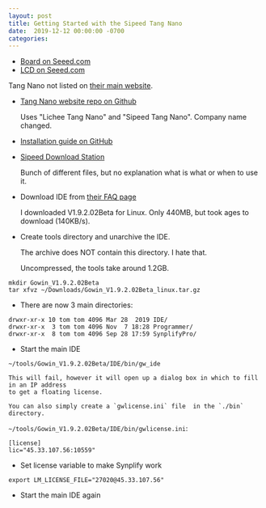 ```yaml
---
layout: post
title: Getting Started with the Sipeed Tang Nano
date:  2019-12-12 00:00:00 -0700
categories:
---
```


* [Board on Seeed.com](https://www.seeedstudio.com/Sipeed-Tang-Nano-FPGA-board-powered-by-GW1N-1-FPGA-p-4304.html)
* [LCD on Seeed.com](https://www.seeedstudio.com/5-Inch-Display-for-Sipeed-Tang-Nanno-p-4301.html)

Tang Nano not listed on [their main website](https://sipeed.com).

* [Tang Nano website repo on Github](https://github.com/sipeed/Tang-Nano-Doc)

    Uses "Lichee Tang Nano" and "Sipeed Tang Nano". Company name changed.

* [Installation guide on GitHub](https://github.com/sipeed/Tang-Nano-Doc/blob/master/en/get_started/install-the-ide.md)

* [Sipeed Download Station](http://dl.sipeed.com/TANG/Nano)

    Bunch of different files, but no explanation what is what or when to use it.

* Download IDE from [their FAQ page](http://www.gowinsemi.com.cn/faq.aspx)

    I downloaded V1.9.2.02Beta for Linux. Only 440MB, but took ages to download (140KB/s).

* Create tools directory and unarchive the IDE.

    The archive does NOT contain this directory. I hate that.

    Uncompressed, the tools take around 1.2GB.

```
mkdir Gowin_V1.9.2.02Beta
tar xfvz ~/Downloads/Gowin_V1.9.2.02Beta_linux.tar.gz
```

* There are now 3 main directories:

```
drwxr-xr-x 10 tom tom 4096 Mar 28  2019 IDE/
drwxr-xr-x  3 tom tom 4096 Nov  7 18:28 Programmer/
drwxr-xr-x  8 tom tom 4096 Sep 28 17:59 SynplifyPro/
```

* Start the main IDE 

```
~/tools/Gowin_V1.9.2.02Beta/IDE/bin/gw_ide
```

    This will fail, however it will open up a dialog box in which to fill in an IP address
    to get a floating license.

    You can also simply create a `gwlicense.ini` file  in the `./bin` directory. 

`~/tools/Gowin_V1.9.2.02Beta/IDE/bin/gwlicense.ini`:

```
[license]
lic="45.33.107.56:10559"
```

* Set license variable to make Synplify work

```
export LM_LICENSE_FILE="27020@45.33.107.56"
```

* Start the main IDE again



